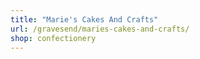 ```yaml
---
title: "Marie's Cakes And Crafts"
url: /gravesend/maries-cakes-and-crafts/
shop: confectionery
---
```

